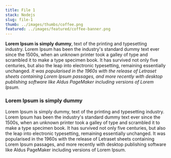 ```yaml
---
title: File 1
stack: Nodejs
slug: file-1
thumb: ../images/thumbs/coffee.png
featured: ../images/featured/coffee-banner.png
---
```


**Lorem Ipsum is simply dummy**, text of the printing and typesetting industry. Lorem Ipsum has been the industry's standard dummy text ever since the 1500s, when an unknown printer took a galley of type and scrambled it to make a type specimen book. It has survived not only five centuries, but also the leap into electronic typesetting, remaining essentially unchanged. _It was popularised in the 1960s with the release of Letraset sheets containing Lorem Ipsum passages, and more recently with desktop publishing software like Aldus PageMaker including versions of Lorem Ipsum._

### Lorem Ipsum is simply dummy

 Lorem Ipsum is simply dummy, text of the printing and typesetting industry. Lorem Ipsum has been the industry's standard dummy text ever since the 1500s, when an unknown printer took a galley of type and scrambled it to make a type specimen book. It has survived not only five centuries, but also the leap into electronic typesetting, remaining essentially unchanged. It was popularised in the 1960s with the release of Letraset sheets containing Lorem Ipsum passages, and more recently with desktop publishing software like Aldus PageMaker including versions of Lorem Ipsum.